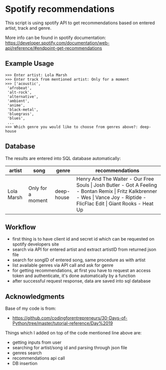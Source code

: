 # Spotify recommendations 

This script is using spotify API to get recommendations based on entered artist, track and genre.


More info can be found in spotify documentation: https://developer.spotify.com/documentation/web-api/reference/#endpoint-get-recommendations


## Example Usage
```
>>> Enter artist: Lola Marsh
>>> Enter track from mentioned artist: Only for a moment
>>> ['acoustic',
 'afrobeat', 
 'alt-rock',
 'alternative',
 'ambient',
 'anime',
 'black-metal',
 'bluegrass',
 'blues', 
 ...
>>> Which genre you would like to choose from genres above?: deep-house
```

## Database

The results are entered into SQL database automatically:

| artist  | song | genre | recommendations | 
| ---------- | ----------------- | ---------- | ------------------------------------------------------------------------------------------------------------------------------------------------------------------------------- |
| Lola Marsh | Only for a moment | deep-house | Henry And The Waiter - Our Free Souls \| Josh Butler - Got A Feeling - Bontan Remix \| Fritz Kalkbrenner - Wes \| Vance Joy - Riptide - FlicFlac Edit \| Giant Rooks - Heat Up  | 



## Workflow
- first thing is to have client id and secret id which can be requested on spotify developers site
- search via API for entered artist and extract artistID from returned json file
- search for songID of entered song, same procedure as with artist
- list available genres via API call and ask for genre
- for getting recommendations, at first you have to request an access token and authenticate, it's done automatically by a function
- after successful request response, data are saved into sql database

## Acknowledgments
Base of my code is from:
- https://github.com/codingforentrepreneurs/30-Days-of-Python/tree/master/tutorial-reference/Day%2019

Things which I added on top of the code mentioned line above are:
- getting inputs from user
- searching for artist/song id and parsing through json file
- genres search
- recommendations api call
- DB insertion



